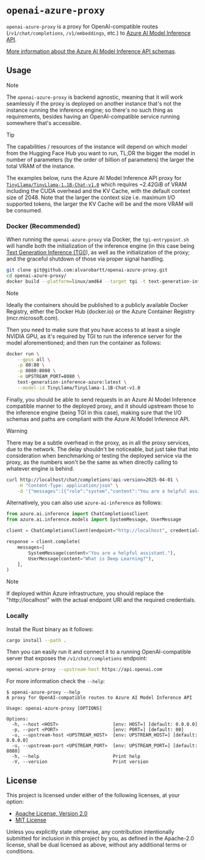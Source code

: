 # `openai-azure-proxy`

`openai-azure-proxy` is a proxy for OpenAI-compatible routes (`/v1/chat/completions`, `/v1/embeddings`,
etc.) to [Azure AI Model Inference API](https://learn.microsoft.com/en-us/azure/ai-foundry/model-inference/overview).

[More information about the Azure AI Model Inference API schemas](https://learn.microsoft.com/en-us/rest/api/aifoundry/modelinference/?view=rest-aifoundry-model-inference-2025-04-01).

## Usage

> [!NOTE]
> The `openai-azure-proxy` is backend agnostic, meaning that it will work seamlessly
> if the proxy is deployed on another instance that's not the instance running the inference
> engine; so there's no such thing as requirements, besides having an OpenAI-compatible
> service running somewhere that's accessible.

> [!TIP]
> The capabilities / resources of the instance will depend on which model from the 
> Hugging Face Hub you want to run, TL;DR the bigger the model in number of parameters
> (by the order of billion of parameters) the larger the total VRAM of the instance.
>
> The examples below, runs the Azure AI Model Inference API proxy for
> [`TinyLlama/TinyLlama-1.1B-Chat-v1.0`](https://huggingface.co/TinyLlama/TinyLlama-1.1B-Chat-v1.0)
> which requires ~2.42GiB of VRAM including the CUDA overhead and the KV Cache, with
> the default context size of 2048. Note that the larger the context size i.e. maximum I/O
> supported tokens, the larger the KV Cache will be and the more VRAM will be consumed.

### Docker (Recommended)

When running the `openai-azure-proxy` via Docker, the `tgi-entrypoint.sh` will handle
both the initialization of the inference engine (in this case being [Text Generation Inference (TGI)](https://github.com/huggingface/text-generation-inference)),
as well as the initialization of the proxy; and the graceful shutdown of those via
proper signal handling.

```bash
git clone git@github.com:alvarobartt/openai-azure-proxy.git
cd openai-azure-proxy/
docker build --platform=linux/amd64 --target tgi -t text-generation-inference-azure:latest -f Dockerfile .
```

> [!NOTE]
> Ideally the containers should be published to a publicly available Docker Registry,
> either the Docker Hub (docker.io) or the Azure Container Registry (mcr.microsoft.com).

Then you need to make sure that you have access to at least a single NVIDIA GPU,
as it's required by TGI to run the inference server for the model aforementioned; and
then run the container as follows:

```bash
docker run \
    --gpus all \
    -p 80:80 \
    -p 8080:8080 \
    -e UPSTREAM_PORT=8080 \
    text-generation-inference-azure:latest \
    --model-id TinyLlama/TinyLlama-1.1B-Chat-v1.0
```

Finally, you should be able to send requests in an Azure AI Model Inference compatible manner to the
deployed proxy, and it should upstream those to the inference engine (being TGI in this
case), making sure that the I/O schemas and paths are compliant with the Azure AI Model Inference API.

> [!WARNING]
> There may be a subtle overhead in the proxy, as in all the proxy services,
> due to the network. The delay shouldn't be noticeable, but just take that into consideration
> when benchmarking or testing the deployed service via the proxy, as the numbers won't be
> the same as when directly calling to whatever engine is behind.

```bash
curl http://localhost/chat/completions?api-version=2025-04-01 \
    -H "Content-Type: application/json" \
    -d '{"messages":[{"role":"system","content":"You are a helpful assistant."},{"role":"user","content":"What is Deep Learning?"}]}'
```

Alternatively, you can also use `azure-ai-inference` as follows:

```python
from azure.ai.inference import ChatCompletionsClient
from azure.ai.inference.models import SystemMessage, UserMessage

client = ChatCompletionsClient(endpoint="http://localhost", credential="")

response = client.complete(
    messages=[
        SystemMessage(content="You are a helpful assistant."),
        UserMessage(content="What is Deep Learning?"),
    ],
)
```

> [!NOTE]
> If deployed within Azure infrastructure, you should replace the "http://localhost"
> with the actual endpoint URI and the required credentials.

### Locally

Install the Rust binary as it follows:

```bash
cargo install --path .
```

Then you can easily run it and connect it to a running OpenAI-compatible server that
exposes the `/v1/chat/completions` endpoint:

```bash
openai-azure-proxy --upstream-host https://api.openai.com
```

For more information check the `--help`:

```console
$ openai-azure-proxy --help
A proxy for OpenAI-compatible routes to Azure AI Model Inference API

Usage: openai-azure-proxy [OPTIONS]

Options:
  -h, --host <HOST>                    [env: HOST=] [default: 0.0.0.0]
  -p, --port <PORT>                    [env: PORT=] [default: 80]
  -u, --upstream-host <UPSTREAM_HOST>  [env: UPSTREAM_HOST=] [default: 0.0.0.0]
  -u, --upstream-port <UPSTREAM_PORT>  [env: UPSTREAM_PORT=] [default: 8080]
  -h, --help                           Print help
  -V, --version                        Print version
```

## License

This project is licensed under either of the following licenses, at your option:

- [Apache License, Version 2.0](LICENSE-APACHE)
- [MIT License](LICENSE-MIT)

Unless you explicitly state otherwise, any contribution intentionally submitted
for inclusion in this project by you, as defined in the Apache-2.0 license, shall
be dual licensed as above, without any additional terms or conditions.
